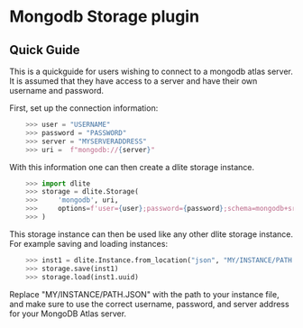 Mongodb Storage plugin
===============

Quick Guide
-------

This is a quickguide for users wishing to connect to a mongodb atlas server. It is assumed that they have access
to a server and have their own username and password.

First, set up the connection information:

```python
    >>> user = "USERNAME"
    >>> password = "PASSWORD"
    >>> server = "MYSERVERADDRESS"
    >>> uri =  f"mongodb://{server}"
```
With this information one can then create a dlite storage instance.

```python
    >>> import dlite
    >>> storage = dlite.Storage(
    >>>     'mongodb', uri,
    >>>     options=f'user={user};password={password};schema=mongodb+srv'
    >>> )
```

This storage instance can then be used like any other dlite storage instance.
For example saving and loading instances:

```python
    >>> inst1 = dlite.Instance.from_location("json", "MY/INSTANCE/PATH.JSON")
    >>> storage.save(inst1)
    >>> storage.load(inst1.uuid)
```

Replace "MY/INSTANCE/PATH.JSON" with the path to your instance file, and make sure to use the correct username, password, and server address for your MongoDB Atlas server.
